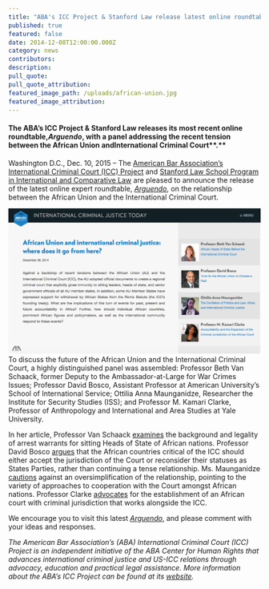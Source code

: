 ```yaml
---
title: "ABA's ICC Project & Stanford Law release latest online roundtable, Arguendo, on the African Union (AU) and international criminal justice"
published: true
featured: false
date: 2014-12-08T12:00:00.000Z
category: news
contributors:
description:
pull_quote:
pull_quote_attribution:
featured_image_path: /uploads/african-union.jpg
featured_image_attribution:
---
```



#### **The ABA’s ICC Project & Stanford Law releases its most recent online roundtable,***Arguendo***, with a panel addressing the recent tension between the African Union and**International Criminal Court**.**

Washington D.C., Dec. 10, 2015 – The [American Bar Association’s International Criminal Court (ICC) Project](http://www.aba-icc.org/) and [Stanford Law School Program in International and Comparative Law](https://law.stanford.edu/stanford-program-in-international-and-comparative-law/) are pleased to announce the release of the latest online expert roundtable, *[Arguendo](http://www.international-criminal-justice-today.org/arguendo/)*, on the relationship between the African Union and the International Criminal Court.

![](/uploads/versions/screen-shot-2016-07-26-at-10-27-38-am---x----1199-693x---.png)
<br>To discuss the future of the African Union and the International Criminal Court, a highly distinguished panel was assembled: Professor Beth Van Schaack, former Deputy to the Ambassador-at-Large for War Crimes Issues; Professor David Bosco, Assistant Professor at American University’s School of International Service; Ottilia Anna Maunganidze, Researcher the Institute for Security Studies (ISS); and Professor M. Kamari Clarke, Professor of Anthropology and International and Area Studies at Yale University.

In her article, Professor Van Schaack [examines](https://www.international-criminal-justice-today.org/arguendo/african-heads-of-state-before-the-international-criminal-court/) the background and legality of arrest warrants for sitting Heads of State of African nations. Professor David Bosco [argues](https://www.international-criminal-justice-today.org/arguendo/time-for-the-african-union-to-choose-a-path/) that the African countries critical of the ICC should either accept the jurisdiction of the Court or reconsider their statuses as States Parties, rather than continuing a tense relationship. Ms. Maunganidze [cautions](https://www.international-criminal-justice-today.org/arguendo/the-conflation-of-politics-and-law-africa-and-international-criminal-justice/) against an oversimplification of the relationship, pointing to the variety of approaches to cooperation with the Court amongst African nations. Professor Clarke [advocates](https://www.international-criminal-justice-today.org/arguendo/accountability-and-the-expansion-of-the-criminal-jurisdiction-of-the-african-court/) for the establishment of an African court with criminal jurisdiction that works alongside the ICC.

We encourage you to visit this latest *[Arguendo](https://www.international-criminal-justice-today.org/arguendo/question/african-union-and-international-criminal-justice-where-does-it-go-from-here/)*, and please comment with your ideas and responses.

*The American Bar Association’s (ABA) International Criminal Court (ICC) Project is an independent initiative of the ABA Center for Human Rights that advances international criminal justice and US-ICC relations through advocacy, education and practical legal assistance. More information about the ABA’s ICC Project can be found at its [website](http://www.aba-icc.org/).*